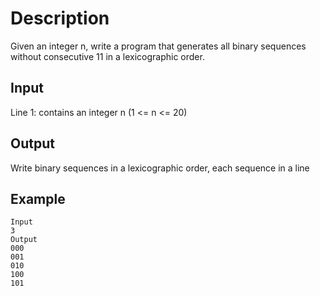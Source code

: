 # Description
Given an integer n, write a program that generates all binary sequences without consecutive 11 in a lexicographic order.

## Input
Line 1: contains an integer n (1 <= n <= 20)

## Output
Write binary sequences in a lexicographic order, each sequence in a line
## Example
    Input
    3
    Output
    000
    001
    010
    100
    101